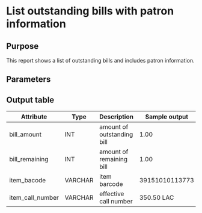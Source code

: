 # List outstanding bills with patron information

## Purpose
This report shows a list of outstanding bills and includes patron information.
## Parameters

## Output table

| Attribute | Type | Description | Sample output |
| --- | --- | --- | --- |
| bill_amount |INT| amount of outstanding bill | 1.00 |
| bill_remaining |INT | amount of remaining bill | 1.00 |
| item_bacode | VARCHAR | item barcode | 39151010113773 |
| item_call_number | VARCHAR | effective call number | 350.50 LAC |
